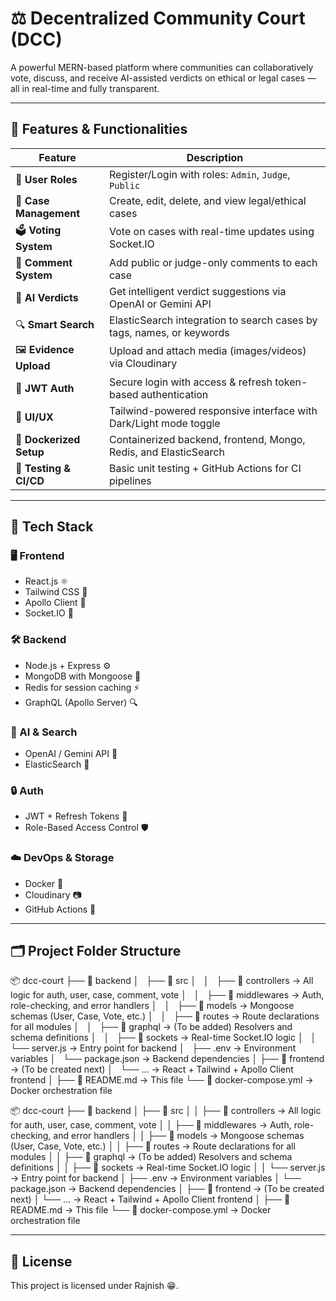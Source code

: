 # ⚖️ Decentralized Community Court (DCC)

A powerful MERN-based platform where communities can collaboratively vote, discuss, and receive AI-assisted verdicts on ethical or legal cases — all in real-time and fully transparent.

---

## 🚀 Features & Functionalities

| Feature              | Description                                                                 |
|----------------------|-----------------------------------------------------------------------------|
| 👤 **User Roles**       | Register/Login with roles: `Admin`, `Judge`, `Public`                     |
| 📂 **Case Management** | Create, edit, delete, and view legal/ethical cases                         |
| 🗳️ **Voting System**    | Vote on cases with real-time updates using Socket.IO                      |
| 💬 **Comment System**   | Add public or judge-only comments to each case                            |
| 🧠 **AI Verdicts**      | Get intelligent verdict suggestions via OpenAI or Gemini API               |
| 🔍 **Smart Search**     | ElasticSearch integration to search cases by tags, names, or keywords     |
| 🖼️ **Evidence Upload**  | Upload and attach media (images/videos) via Cloudinary                    |
| 🔐 **JWT Auth**         | Secure login with access & refresh token-based authentication             |
| 🎨 **UI/UX**            | Tailwind-powered responsive interface with Dark/Light mode toggle         |
| 🐳 **Dockerized Setup** | Containerized backend, frontend, Mongo, Redis, and ElasticSearch          |
| 🧪 **Testing & CI/CD**  | Basic unit testing + GitHub Actions for CI pipelines                      |

---

## 🧰 Tech Stack

### 🖥️ Frontend
- React.js ⚛️
- Tailwind CSS 🎨
- Apollo Client 🚀
- Socket.IO 🔌

### 🛠️ Backend
- Node.js + Express ⚙️
- MongoDB with Mongoose 🍃
- Redis for session caching ⚡
- GraphQL (Apollo Server) 🔍

### 🤖 AI & Search
- OpenAI / Gemini API 🧠
- ElasticSearch 🔎

### 🔒 Auth
- JWT + Refresh Tokens 🔐
- Role-Based Access Control 🛡️

### ☁️ DevOps & Storage
- Docker 🐳
- Cloudinary 📷
- GitHub Actions 🤖

---

## 🗂️ Project Folder Structure
📦 dcc-court
├── 📁 backend
│   ├── 📁 src
│   │   ├── 📁 controllers → All logic for auth, user, case, comment, vote
│   │   ├── 📁 middlewares → Auth, role-checking, and error handlers
│   │   ├── 📁 models → Mongoose schemas (User, Case, Vote, etc.)
│   │   ├── 📁 routes → Route declarations for all modules
│   │   ├── 📁 graphql → (To be added) Resolvers and schema definitions
│   │   ├── 📁 sockets → Real-time Socket.IO logic
│   │   └── server.js → Entry point for backend
│   ├── .env → Environment variables
│   └── package.json → Backend dependencies
│
├── 📁 frontend → (To be created next)
│   └── ... → React + Tailwind + Apollo Client frontend
│
├── 📄 README.md → This file
└── 🐳 docker-compose.yml → Docker orchestration file



📦 dcc-court
├── 📁 backend
│ ├── 📁 src
│ │ ├── 📁 controllers → All logic for auth, user, case, comment, vote
│ │ ├── 📁 middlewares → Auth, role-checking, and error handlers
│ │ ├── 📁 models → Mongoose schemas (User, Case, Vote, etc.)
│ │ ├── 📁 routes → Route declarations for all modules
│ │ ├── 📁 graphql → (To be added) Resolvers and schema definitions
│ │ ├── 📁 sockets → Real-time Socket.IO logic
│ │ └── server.js → Entry point for backend
│ ├── .env → Environment variables
│ └── package.json → Backend dependencies
│
├── 📁 frontend → (To be created next)
│ └── ... → React + Tailwind + Apollo Client frontend
│
├── 📄 README.md → This file
└── 🐳 docker-compose.yml → Docker orchestration file



---

## 📄 License

This project is licensed under Rajnish 😁.
